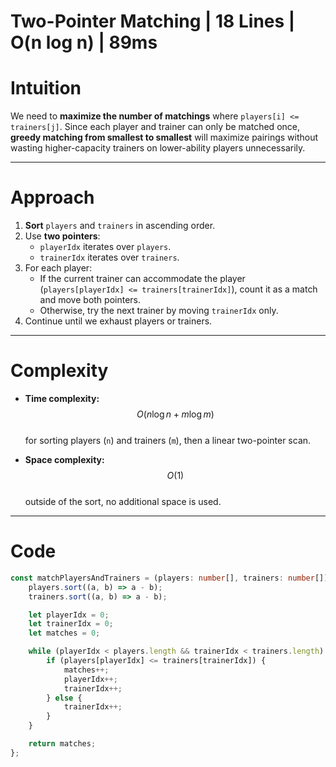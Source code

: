 # Two-Pointer Matching | 18 Lines | O(n log n) | 89ms

# Intuition

We need to **maximize the number of matchings** where `players[i] <= trainers[j]`. Since each player and trainer can only be matched once, **greedy matching from smallest to smallest** will maximize pairings without wasting higher-capacity trainers on lower-ability players unnecessarily.

---

# Approach

1. **Sort** `players` and `trainers` in ascending order.
2. Use **two pointers**:
   - `playerIdx` iterates over `players`.
   - `trainerIdx` iterates over `trainers`.
3. For each player:
   - If the current trainer can accommodate the player (`players[playerIdx] <= trainers[trainerIdx]`), count it as a match and move both pointers.
   - Otherwise, try the next trainer by moving `trainerIdx` only.
4. Continue until we exhaust players or trainers.

---

# Complexity

- **Time complexity:**  
  $$O(n \log n + m \log m)$$  
  for sorting players (`n`) and trainers (`m`), then a linear two-pointer scan.

- **Space complexity:**  
  $$O(1)$$  
  outside of the sort, no additional space is used.

---

# Code

```typescript
const matchPlayersAndTrainers = (players: number[], trainers: number[]): number => {
    players.sort((a, b) => a - b);
    trainers.sort((a, b) => a - b);

    let playerIdx = 0;
    let trainerIdx = 0;
    let matches = 0;

    while (playerIdx < players.length && trainerIdx < trainers.length) {
        if (players[playerIdx] <= trainers[trainerIdx]) {
            matches++;
            playerIdx++;
            trainerIdx++;
        } else {
            trainerIdx++;
        }
    }

    return matches;
};
```